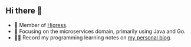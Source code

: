 ## Hi there 👋

<!--
**hanxiantao/hanxiantao** is a ✨ _special_ ✨ repository because its `README.md` (this file) appears on your GitHub profile.

Here are some ideas to get you started:

- 🔭 I’m currently working on ...
- 🌱 I’m currently learning ...
- 👯 I’m looking to collaborate on ...
- 🤔 I’m looking for help with ...
- 💬 Ask me about ...
- 📫 How to reach me: ...
- 😄 Pronouns: ...
- ⚡ Fun fact: ...
-->

- 👬 Member of [Higress](https://github.com/alibaba/higress).
- 🔭 Focusing on the microservices domain, primarily using Java and Go.
- ✍🏻 Record my programming learning notes on [my personal blog](https://blog.csdn.net/qq_40378034).
